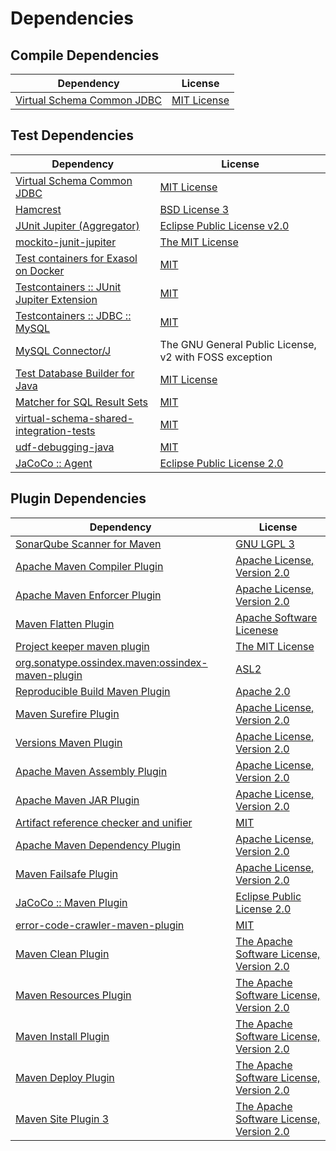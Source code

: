 <!-- @formatter:off -->
# Dependencies

## Compile Dependencies

| Dependency                      | License          |
| ------------------------------- | ---------------- |
| [Virtual Schema Common JDBC][0] | [MIT License][1] |

## Test Dependencies

| Dependency                                      | License                                                |
| ----------------------------------------------- | ------------------------------------------------------ |
| [Virtual Schema Common JDBC][0]                 | [MIT License][1]                                       |
| [Hamcrest][4]                                   | [BSD License 3][5]                                     |
| [JUnit Jupiter (Aggregator)][6]                 | [Eclipse Public License v2.0][7]                       |
| [mockito-junit-jupiter][8]                      | [The MIT License][9]                                   |
| [Test containers for Exasol on Docker][10]      | [MIT][11]                                              |
| [Testcontainers :: JUnit Jupiter Extension][12] | [MIT][13]                                              |
| [Testcontainers :: JDBC :: MySQL][12]           | [MIT][13]                                              |
| [MySQL Connector/J][16]                         | The GNU General Public License, v2 with FOSS exception |
| [Test Database Builder for Java][17]            | [MIT License][18]                                      |
| [Matcher for SQL Result Sets][19]               | [MIT][11]                                              |
| [virtual-schema-shared-integration-tests][21]   | [MIT][11]                                              |
| [udf-debugging-java][23]                        | [MIT][11]                                              |
| [JaCoCo :: Agent][25]                           | [Eclipse Public License 2.0][26]                       |

## Plugin Dependencies

| Dependency                                              | License                                        |
| ------------------------------------------------------- | ---------------------------------------------- |
| [SonarQube Scanner for Maven][27]                       | [GNU LGPL 3][28]                               |
| [Apache Maven Compiler Plugin][29]                      | [Apache License, Version 2.0][30]              |
| [Apache Maven Enforcer Plugin][31]                      | [Apache License, Version 2.0][30]              |
| [Maven Flatten Plugin][33]                              | [Apache Software Licenese][34]                 |
| [Project keeper maven plugin][35]                       | [The MIT License][36]                          |
| [org.sonatype.ossindex.maven:ossindex-maven-plugin][37] | [ASL2][34]                                     |
| [Reproducible Build Maven Plugin][39]                   | [Apache 2.0][34]                               |
| [Maven Surefire Plugin][41]                             | [Apache License, Version 2.0][30]              |
| [Versions Maven Plugin][43]                             | [Apache License, Version 2.0][30]              |
| [Apache Maven Assembly Plugin][45]                      | [Apache License, Version 2.0][30]              |
| [Apache Maven JAR Plugin][47]                           | [Apache License, Version 2.0][30]              |
| [Artifact reference checker and unifier][49]            | [MIT][11]                                      |
| [Apache Maven Dependency Plugin][51]                    | [Apache License, Version 2.0][30]              |
| [Maven Failsafe Plugin][53]                             | [Apache License, Version 2.0][30]              |
| [JaCoCo :: Maven Plugin][55]                            | [Eclipse Public License 2.0][26]               |
| [error-code-crawler-maven-plugin][57]                   | [MIT][11]                                      |
| [Maven Clean Plugin][59]                                | [The Apache Software License, Version 2.0][34] |
| [Maven Resources Plugin][61]                            | [The Apache Software License, Version 2.0][34] |
| [Maven Install Plugin][63]                              | [The Apache Software License, Version 2.0][34] |
| [Maven Deploy Plugin][65]                               | [The Apache Software License, Version 2.0][34] |
| [Maven Site Plugin 3][67]                               | [The Apache Software License, Version 2.0][34] |

[25]: https://www.eclemma.org/jacoco/index.html
[17]: https://github.com/exasol/test-db-builder-java/
[34]: http://www.apache.org/licenses/LICENSE-2.0.txt
[41]: https://maven.apache.org/surefire/maven-surefire-plugin/
[59]: http://maven.apache.org/plugins/maven-clean-plugin/
[8]: https://github.com/mockito/mockito
[11]: https://opensource.org/licenses/MIT
[53]: https://maven.apache.org/surefire/maven-failsafe-plugin/
[33]: https://www.mojohaus.org/flatten-maven-plugin/
[21]: https://github.com/exasol/virtual-schema-shared-integration-tests
[35]: https://github.com/exasol/project-keeper/
[43]: http://www.mojohaus.org/versions-maven-plugin/
[5]: http://opensource.org/licenses/BSD-3-Clause
[29]: https://maven.apache.org/plugins/maven-compiler-plugin/
[13]: http://opensource.org/licenses/MIT
[18]: https://github.com/exasol/test-db-builder-java/blob/main/LICENSE
[26]: https://www.eclipse.org/legal/epl-2.0/
[28]: http://www.gnu.org/licenses/lgpl.txt
[10]: https://github.com/exasol/exasol-testcontainers
[55]: https://www.jacoco.org/jacoco/trunk/doc/maven.html
[9]: https://github.com/mockito/mockito/blob/main/LICENSE
[19]: https://github.com/exasol/hamcrest-resultset-matcher
[36]: https://github.com/exasol/project-keeper/blob/main/LICENSE
[39]: http://zlika.github.io/reproducible-build-maven-plugin
[51]: https://maven.apache.org/plugins/maven-dependency-plugin/
[27]: http://sonarsource.github.io/sonar-scanner-maven/
[30]: https://www.apache.org/licenses/LICENSE-2.0.txt
[31]: https://maven.apache.org/enforcer/maven-enforcer-plugin/
[16]: http://dev.mysql.com/doc/connector-j/en/
[23]: https://github.com/exasol/udf-debugging-java/
[7]: https://www.eclipse.org/legal/epl-v20.html
[1]: https://github.com/exasol/virtual-schema-common-jdbc/blob/main/LICENSE
[63]: http://maven.apache.org/plugins/maven-install-plugin/
[6]: https://junit.org/junit5/
[37]: https://sonatype.github.io/ossindex-maven/maven-plugin/
[0]: https://github.com/exasol/virtual-schema-common-jdbc/
[12]: https://testcontainers.org
[4]: http://hamcrest.org/JavaHamcrest/
[65]: http://maven.apache.org/plugins/maven-deploy-plugin/
[67]: http://maven.apache.org/plugins/maven-site-plugin/
[61]: http://maven.apache.org/plugins/maven-resources-plugin/
[49]: https://github.com/exasol/artifact-reference-checker-maven-plugin
[57]: https://github.com/exasol/error-code-crawler-maven-plugin
[47]: https://maven.apache.org/plugins/maven-jar-plugin/
[45]: https://maven.apache.org/plugins/maven-assembly-plugin/
